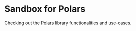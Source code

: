 # Sandbox for Polars
Checking out the [Polars](https://pola.rs) library functionalities and use-cases.
